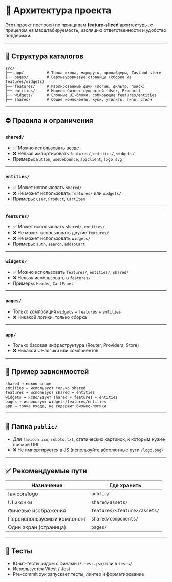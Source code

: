 # 🧱 Архитектура проекта

Этот проект построен по принципам **feature-sliced** архитектуры, с прицелом на масштабируемость, изоляцию ответственности и удобство поддержки.

---

## 📁 Структура каталогов

```
src/
├── app/          # Точка входа, маршруты, провайдеры, Zustand store
├── pages/        # Верхнеуровневые страницы (сборка из features/widgets)
├── features/     # Изолированные фичи (логин, фильтр, поиск)
├── entities/     # Модели бизнес-сущностей (User, Product)
├── widgets/      # Сложные UI-блоки, собирающие features/entities
├── shared/       # Общие компоненты, хуки, утилиты, типы, стили
```

---

## ⛔ Правила и ограничения

### `shared/`

- ✅ Можно использовать везде
- ❌ Нельзя импортировать `features/`, `entities/`, `widgets/`
- Примеры: `Button`, `useDebounce`, `apiClient`, `logo.svg`

---

### `entities/`

- ✅ Может использовать `shared/`
- ❌ Не может использовать `features/` или `widgets/`
- Примеры: `User`, `Product`, `CartItem`

---

### `features/`

- ✅ Может использовать `shared/`, `entities/`
- ❌ Не может использовать другие `features/`
- ❌ Не может использовать `widgets/`
- Примеры: `auth`, `search`, `addToCart`

---

### `widgets/`

- ✅ Можно использовать `features/`, `entities/`, `shared/`
- ❌ Нельзя использовать в `features/`
- Примеры: `Header`, `CartPanel`

---

### `pages/`

- Только композиция `widgets` + `features` + `entities`
- ❌ Никакой логики, только сборка

---

### `app/`

- Только базовая инфраструктура (Router, Providers, Store)
- ❌ Никакой UI-логики или компонентов

---

## 🔗 Пример зависимостей

```
shared → можно везде
entities → используют только shared
features → используют shared + entities
widgets → используют shared + features + entities
pages → используют widgets/features/entities
app → точка входа, не содержит бизнес-логики
```

---

## 📂 Папка `public/`

- Для `favicon.ico`, `robots.txt`, статических картинок, к которым нужен прямой URL
- ❌ Не импортируется в JS (используйте абсолютные пути `/logo.png`)

---

## ✅ Рекомендуемые пути

| Назначение                 | Где хранить                  |
| -------------------------- | ---------------------------- |
| favicon/logo               | `public/`                    |
| UI иконки                  | `shared/assets/`             |
| Фичевые изображения        | `features/<feature>/assets/` |
| Переиспользуемый компонент | `shared/components/`         |
| Один экран (страница)      | `pages/`                     |

---

## 🧪 Тесты

- Юнит-тесты рядом с фичами (`*.test.jsx`) или в `tests/`
- Используется Vitest / Jest
- Pre-commit хук запускает тесты, линтер и форматирование

